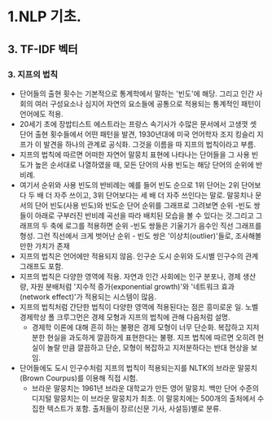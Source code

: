 # 1.NLP 기초.
## 3. TF-IDF 벡터
### 3. 지프의 법칙
- 단어들의 출현 횟수는 기본적으로 통계학에서 말하는 '빈도'에 해당. 그리고 인간 사회의 여러 구성요소나 심지어 자연의 요소들에 공통으로 적용되는 통계적인 패턴이 언어에도 적용.
- 20세기 초에 장밥티스트 에스트라는 프랑스 속기사가 수많은 문서에서 고생껏 셋 단어 출현 횟수들에서 어떤 패턴을 발견, 1930년대에 미국 언어학자 조지 킹슬리 지프가 이 발견을 하나의 관계로 공식화. 그것을 이름을 따 지프의 법칙이라고 부름.
- 지프의 법칙에 따르면 어떠한 자연어 말뭉치 표현에 나타나는 단어들을 그 사용 빈도가 높은 순서대로 나열하였을 때, 모든 단어의 사용 빈도는 해당 단어의 순위에 반비례.
- 여기서 순위와 사용 빈도의 반비례는 예를 들어 빈도 순으로 1위 단어는 2위 단어보다 두 배 더 자주 쓰이고, 3위 단어보다는 세 배 더 자주 쓰인다는 말로. 말뭉치나 문서의 단어 빈도(사용 빈도)와 빈도순 단어 순위를 그래프로 그려보면 순위 -빈도 쌍들이 아래로 구부러진 반비례 곡선을 따라 배치된 모습을 볼 수 있다는 것.그리고 그래프의 두 축에 로그를 적용하면 순위 -빈도 쌍들은 기울기가 음수인 직선 그래프를 형성. 그런 직선에서 크게 벗어난 순위 - 빈도 쌍은 '이상치(outlier)'들로, 조사해볼만한 가치가 존재
- 지프의 법칙은 언어에만 적용되지 않음. 인구순 도시 순위와 도시별 인구수의 관계 그래프도 포함.
- 지프의 법칙은 다양한 영역에 적용. 자연과 인간 사회에는 인구 분포나, 경제 생산량, 자원 분배처럼 '지수적 증가(exponential growth)'와 '네트워크 효과(network effect)'가 적용되는 시스템이 많음.
- 지프의 법칙처럼 간단한 법칙이 다양한 영역에 적용된다는 점은 흥미로운 일. 노벨 경제학상 폴 크루그먼은 경제 모형과 지프의 법칙에 관해 다음처럼 설명.
  - 경제학 이론에 대해 흔히 하는 불평은 경제 모형이 너무 단순화. 복잡하고 지저분한 현실을 과도하게 깔끔하게 표현한다는 불평. 지프 법칙에 따르면 오히려 현실이 놀랄 만큼 깔끔하고 단순, 모형이 복잡하고 지저분하다는 반대 현상을 보임.
- 단어들에도 도시 인구수처럼 지프의 법칙이 적용되는지를 NLTK의 브라운 말뭉치(Brown Courpus)를 이용해 직접 시험.
  - 브라운 말뭉치는 1961년 브라운 대학교가 만든 영어 말뭉치. 백만 단어 수준의 디지털 말뭉치는 이 브라운 말뭉치가 최초. 이 말뭉치에는 500개의 출처에서 수집한 텍스트가 포함. 출처들이 장르(신문 기사, 사설등)별로 분류.